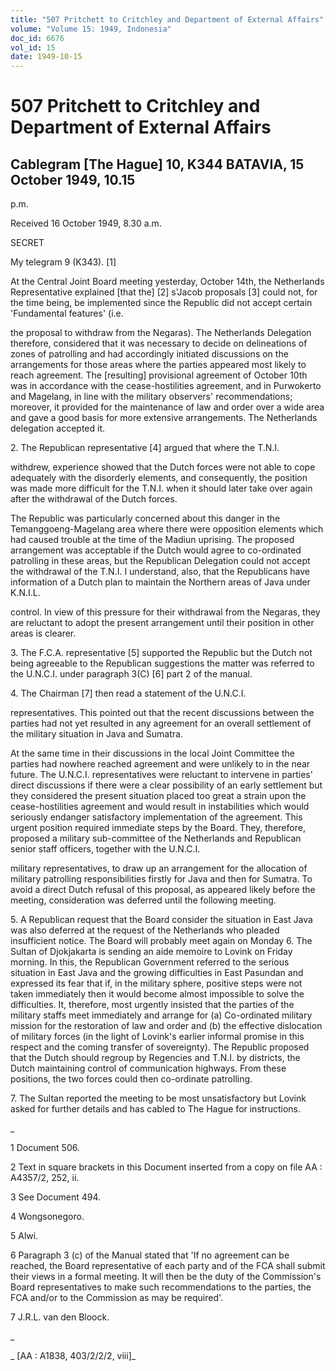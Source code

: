 ```yaml
---
title: "507 Pritchett to Critchley and Department of External Affairs"
volume: "Volume 15: 1949, Indonesia"
doc_id: 6676
vol_id: 15
date: 1949-10-15
---
```


# 507 Pritchett to Critchley and Department of External Affairs

## Cablegram [The Hague] 10, K344 BATAVIA, 15 October 1949, 10.15

p.m.

Received 16 October 1949, 8.30 a.m.

SECRET

My telegram 9 (K343). [1]

At the Central Joint Board meeting yesterday, October 14th, the Netherlands Representative explained [that the] [2] s'Jacob proposals [3] could not, for the time being, be implemented since the Republic did not accept certain 'Fundamental features' (i.e.

the proposal to withdraw from the Negaras). The Netherlands Delegation therefore, considered that it was necessary to decide on delineations of zones of patrolling and had accordingly initiated discussions on the arrangements for those areas where the parties appeared most likely to reach agreement. The [resulting] provisional agreement of October 10th was in accordance with the cease-hostilities agreement, and in Purwokerto and Magelang, in line with the military observers' recommendations; moreover, it provided for the maintenance of law and order over a wide area and gave a good basis for more extensive arrangements. The Netherlands delegation accepted it.

2\. The Republican representative [4] argued that where the T.N.I.

withdrew, experience showed that the Dutch forces were not able to cope adequately with the disorderly elements, and consequently, the position was made more difficult for the T.N.I. when it should later take over again after the withdrawal of the Dutch forces.

The Republic was particularly concerned about this danger in the Temanggoeng-Magelang area where there were opposition elements which had caused trouble at the time of the Madiun uprising. The proposed arrangement was acceptable if the Dutch would agree to co-ordinated patrolling in these areas, but the Republican Delegation could not accept the withdrawal of the T.N.I. I understand, also, that the Republicans have information of a Dutch plan to maintain the Northern areas of Java under K.N.I.L.

control. In view of this pressure for their withdrawal from the Negaras, they are reluctant to adopt the present arrangement until their position in other areas is clearer.

3\. The F.C.A. representative [5] supported the Republic but the Dutch not being agreeable to the Republican suggestions the matter was referred to the U.N.C.I. under paragraph 3(C) [6] part 2 of the manual.

4\. The Chairman [7] then read a statement of the U.N.C.I.

representatives. This pointed out that the recent discussions between the parties had not yet resulted in any agreement for an overall settlement of the military situation in Java and Sumatra.

At the same time in their discussions in the local Joint Committee the parties had nowhere reached agreement and were unlikely to in the near future. The U.N.C.I. representatives were reluctant to intervene in parties' direct discussions if there were a clear possibility of an early settlement but they considered the present situation placed too great a strain upon the cease-hostilities agreement and would result in instabilities which would seriously endanger satisfactory implementation of the agreement. This urgent position required immediate steps by the Board. They, therefore, proposed a military sub-committee of the Netherlands and Republican senior staff officers, together with the U.N.C.I.

military representatives, to draw up an arrangement for the allocation of military patrolling responsibilities firstly for Java and then for Sumatra. To avoid a direct Dutch refusal of this proposal, as appeared likely before the meeting, consideration was deferred until the following meeting.

5\. A Republican request that the Board consider the situation in East Java was also deferred at the request of the Netherlands who pleaded insufficient notice. The Board will probably meet again on Monday 6. The Sultan of Djokjakarta is sending an aide memoire to Lovink on Friday morning. In this, the Republican Government referred to the serious situation in East Java and the growing difficulties in East Pasundan and expressed its fear that if, in the military sphere, positive steps were not taken immediately then it would become almost impossible to solve the difficulties. It, therefore, most urgently insisted that the parties of the military staffs meet immediately and arrange for (a) Co-ordinated military mission for the restoration of law and order and (b) the effective dislocation of military forces (in the light of Lovink's earlier informal promise in this respect and the coming transfer of sovereignty). The Republic proposed that the Dutch should regroup by Regencies and T.N.I. by districts, the Dutch maintaining control of communication highways. From these positions, the two forces could then co-ordinate patrolling.

7\. The Sultan reported the meeting to be most unsatisfactory but Lovink asked for further details and has cabled to The Hague for instructions.

_

1 Document 506.

2 Text in square brackets in this Document inserted from a copy on file AA : A4357/2, 252, ii.

3 See Document 494.

4 Wongsonegoro.

5 Alwi.

6 Paragraph 3 (c) of the Manual stated that 'If no agreement can be reached, the Board representative of each party and of the FCA shall submit their views in a formal meeting. It will then be the duty of the Commission's Board representatives to make such recommendations to the parties, the FCA and/or to the Commission as may be required'.

7 J.R.L. van den Bloock.

_

_ [AA : A1838, 403/2/2/2, viii]_
